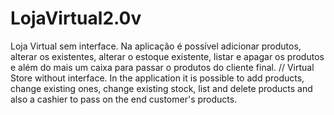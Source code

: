 # LojaVirtual2.0v
Loja Virtual sem interface.
Na aplicação é possível adicionar produtos, alterar os existentes, alterar o estoque existente, listar e apagar os produtos e além do mais um caixa para passar o produtos do cliente final.
//
Virtual Store without interface.
In the application it is possible to add products, change existing ones, change existing stock, list and delete products and also a cashier to pass on the end customer's products.

